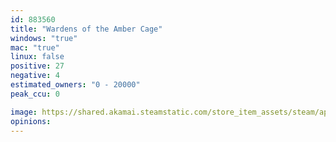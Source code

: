 ```yaml
---
id: 883560
title: "Wardens of the Amber Cage"
windows: "true"
mac: "true"
linux: false
positive: 27
negative: 4
estimated_owners: "0 - 20000"
peak_ccu: 0

image: https://shared.akamai.steamstatic.com/store_item_assets/steam/apps/883560/header.jpg?t=1584449187
opinions:
---
```

